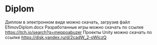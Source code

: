 # Diplom
Диплом в электронном виде можно скачать, загрузив файл EfimovDiplom.docx
Разработанные игры можно скачать по ссылке https://itch.io/search?q=meppoabuzer
Проекты Unity можно скачать по ссылке https://disk.yandex.ru/d/2cadW_2-oWIczQ
